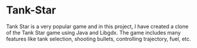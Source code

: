 # Tank-Star
Tank Star is a very popular game and in this project, I have created a clone of the Tank Star game using Java and Libgdx. The game includes many features like tank selection, shooting bullets, controlling trajectory, fuel, etc.
